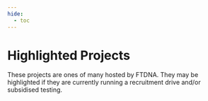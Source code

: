 ```yaml
---
hide:
  - toc
---
```


# Highlighted Projects

These projects are ones of many hosted by FTDNA. They may be highlighted if they are currently running a recruitment drive and/or subsidised testing.
